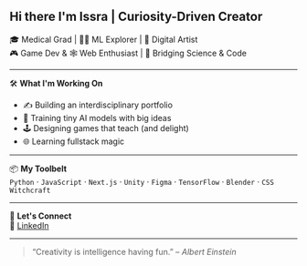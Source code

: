## Hi there I'm Issra | Curiosity-Driven Creator 


🎓 Medical Grad | 👩‍💻 ML Explorer | 🎨 Digital Artist  
🎮 Game Dev & 🕸️ Web Enthusiast | 🧬 Bridging Science & Code

---

🛠️ **What I'm Working On**  
- ✍️ Building an interdisciplinary portfolio  
- 🤖 Training tiny AI models with big ideas  
- 🕹️ Designing games that teach (and delight)  
- 🌐 Learning fullstack magic

---

📦 **My Toolbelt**  
`Python` · `JavaScript` · `Next.js` · `Unity` · `Figma` · `TensorFlow` · `Blender` · `CSS Witchcraft`

---

🤝 **Let's Connect**  
🧠 [LinkedIn](https://linkedin.com/in/issra-e)

---

> “Creativity is intelligence having fun.” – *Albert Einstein*




<!--
**WizzieSenpai/WizzieSenpai** is a ✨ _special_ ✨ repository because its `README.md` (this file) appears on your GitHub profile.

Here are some ideas to get you started:

- 🔭 I’m currently working on ...
- 🌱 I’m currently learning ...
- 👯 I’m looking to collaborate on ...
- 🤔 I’m looking for help with ...
- 💬 Ask me about ...
- 📫 How to reach me: ...
- 😄 Pronouns: ...
- ⚡ Fun fact: ...
-->
